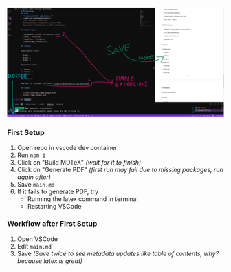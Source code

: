 
![Preview](/preview.png)

### First Setup
1. Open repo in vscode dev container
2. Run `npm i`
3. Click on "Build MDTeX" *(wait for it to finish)*
4. Click on "Generate PDF" *(first run may fail due to missing packages, run again after)*
5. Save `main.md`
6. If it fails to generate PDF, try
   - Running the latex command in terminal
   - Restarting VSCode

### Workflow after First Setup
1. Open VSCode
2. Edit `main.md`
3. Save *(Save twice to see metadata updates like table of contents, why? because latex is great)*